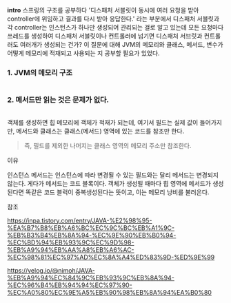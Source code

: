 <blockquote>
</blockquote>
<p><strong>intro</strong>
스프링의 구조를 공부하다 '디스패처 서블릿이 동시에 여러 요청을 받아 controller에 위임하고 결과를 다시 받아 응답한다.' 라는 부분에서 디스패처 서블릿과 각 controller는 인스턴스가 하나만 생성되어 관리되는 걸로 알고 있는데 모든 요청마다 쓰레드를 생성하여 디스패처 서블릿이나 컨트롤러에 넘기면 디스패처 서브릿과 컨트롤러도 여러개가 생성되는 건가? 
이 질문에 대해 JVM의 메모리와 클래스, 메서드, 변수가 어떻게 메모리에 적재되고 사용되는 지 공부할 필요가 있었다.</p>
<h3 id="1-jvm의-메모리-구조">1. JVM의 메모리 구조</h3>
<p><img alt="" src="https://velog.velcdn.com/images/take_the_king/post/0c249aa7-ef60-44a8-967c-515aa53d2c29/image.png" /></p>
<h3 id="2-메서드만-읽는-것은-문제가-없다">2. 메서드만 읽는 것은 문제가 없다.</h3>
<p><img alt="" src="https://velog.velcdn.com/images/take_the_king/post/063415ec-e6ca-4be4-91c3-eb8f721f5c2f/image.png" /></p>
<p>객체를 생성하면 힙 메모리에 객체가 적재가 되는데, 여기서 필드는 실제 값이 들어가지만, 메서드와 클래스는 클래스(메서드) 영역에 있는 코드를 참조만 한다.</p>
<blockquote>
<p>즉, 필드를 제외한 나머지는 클래스 영역의 메모리 주소만 참조한다.</p>
</blockquote>
<p>이유</p>
<blockquote>
</blockquote>
<p>인스턴스 메서드는 인스턴스에 따라 변경될 수 있는 필드와는 달리 메서드는 변경되지 않는다. 게다가 메서드는 코드 블록이다. 객체가 생성될 때마다 힙 영역에 메서드가 생성된다면 똑같은 코드 블럭이 중복생성된다는 뜻이고, 이는 메모리 낭비를 불러온다.</p>
<p>참조</p>
<p><a href="https://inpa.tistory.com/entry/JAVA-%E2%98%95-%EA%B7%B8%EB%A6%BC%EC%9C%BC%EB%A1%9C-%EB%B3%B4%EB%8A%94-%EC%9E%90%EB%B0%94-%EC%BD%94%EB%93%9C%EC%9D%98-%EB%A9%94%EB%AA%A8%EB%A6%AC-%EC%98%81%EC%97%AD%EC%8A%A4%ED%83%9D-%ED%9E%99">https://inpa.tistory.com/entry/JAVA-%E2%98%95-%EA%B7%B8%EB%A6%BC%EC%9C%BC%EB%A1%9C-%EB%B3%B4%EB%8A%94-%EC%9E%90%EB%B0%94-%EC%BD%94%EB%93%9C%EC%9D%98-%EB%A9%94%EB%AA%A8%EB%A6%AC-%EC%98%81%EC%97%AD%EC%8A%A4%ED%83%9D-%ED%9E%99</a></p>
<p><a href="https://velog.io/@nimoh/JAVA-%EB%A9%94%EC%84%9C%EB%93%9C%EB%8A%94-%EC%96%B4%EB%94%94%EC%97%90-%EC%A0%80%EC%9E%A5%EB%90%98%EB%8A%94%EA%B0%80">https://velog.io/@nimoh/JAVA-%EB%A9%94%EC%84%9C%EB%93%9C%EB%8A%94-%EC%96%B4%EB%94%94%EC%97%90-%EC%A0%80%EC%9E%A5%EB%90%98%EB%8A%94%EA%B0%80</a></p>